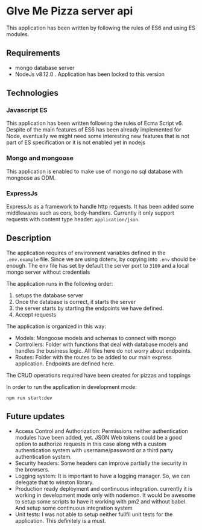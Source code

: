 # GIve Me Pizza server api

This application has been written by following the rules of ES6 and using ES modules.

## Requirements
- mongo database server
- NodeJs v8.12.0 . Application has been locked to this version

## Technologies
### Javascript ES
This application has been written following the rules of Ecma Script v6. Despite of the main features of ES6 has been already implemented for Node,
  eventually we might need some interesting new features that is not part of ES specification or it is not enabled yet in nodejs

### Mongo and mongoose
This application is enabled to make use of mongo no sql database with mongoose as ODM.

### ExpressJs
ExpressJs as a framework to handle http requests. It has been added some middlewares such as cors, body-handlers.
Currently it only support requests with content type header: `application/json`.

## Description
The application requires of environment variables defined in the `.env.example` file. Since we are using dotenv, by copying into `.env` should be enough.
The env file has set by default the server port to `3100` and a local mongo server without credentials

The application runs in the following order:
1. setups the database server
2. Once the database is correct, it starts the server
3. the server starts by starting the endpoints we have defined.
4. Accept requests

The application is organized in this way: 
- Models: Mongoose models and schemas to connect with mongo
- Controllers: Folder with functions that deal with database models and handles the business logic. All files here do not worry about endpoints.
- Routes: Folder with the routes to be added to our main express application. Endpoints are defined here.

The CRUD operations required have been created for pizzas and toppings

In order to run the application in development mode: 
```
npm run start:dev
``` 


## Future updates
- Access Control and Authorization: Permissions neither authentication modules have been added, yet.
  JSON Web tokens could be a good option to authorize requests in this case along with a custom authentication system with username/password or a third party authentication system.
- Security headers: Some headers can improve partially the security in the browsers.
- Logging system: It is important to have a logging manager. So, we can delegate that to winston library.
- Production ready deployment and continuous integration. currently it is working in development mode only with nodemon.
  It would be awesome to setup some scripts to have it working with pm2 and without babel.
  And setup some continuous integration system
- Unit tests: I was not able to setup neither fullfil unit tests for the application. This definitely is a must.

